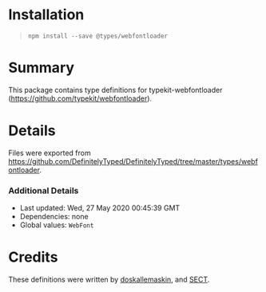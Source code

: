 # Installation
> `npm install --save @types/webfontloader`

# Summary
This package contains type definitions for typekit-webfontloader (https://github.com/typekit/webfontloader).

# Details
Files were exported from https://github.com/DefinitelyTyped/DefinitelyTyped/tree/master/types/webfontloader.

### Additional Details
 * Last updated: Wed, 27 May 2020 00:45:39 GMT
 * Dependencies: none
 * Global values: `WebFont`

# Credits
These definitions were written by [doskallemaskin](https://github.com/doskallemaskin), and [SECT](https://github.com/sectsect).
